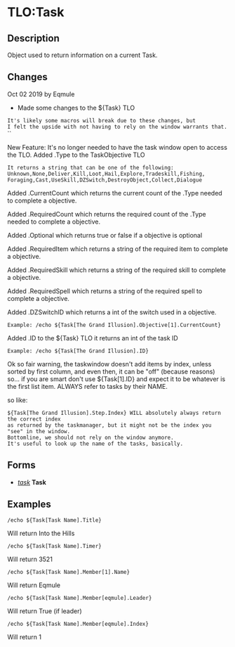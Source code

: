 # TLO:Task

## Description

Object used to return information on a current Task.

## Changes

Oct 02 2019 by Eqmule

* Made some changes to the ${Task} TLO

`It's likely some macros will break due to these changes, but`  
`I felt the upside with not having to rely on the window warrants that.`  
\`\`

New Feature: It's no longer needed to have the task window open to access the TLO. Added .Type to the TaskObjective TLO

`It returns a string that can be one of the following:`  
`Unknown,None,Deliver,Kill,Loot,Hail,Explore,Tradeskill,Fishing,`  
`Foraging,Cast,UseSkill,DZSwitch,DestroyObject,Collect,Dialogue`

Added .CurrentCount which returns the current count of the .Type needed to complete a objective.

Added .RequiredCount which returns the required count of the .Type needed to complete a objective.

Added .Optional which returns true or false if a objective is optional

Added .RequiredItem which returns a string of the required item to complete a objective.

Added .RequiredSkill which returns a string of the required skill to complete a objective.

Added .RequiredSpell which returns a string of the required spell to complete a objective.

Added .DZSwitchID which returns a int of the switch used in a objective.

`Example: /echo ${Task[The Grand Illusion].Objective[1].CurrentCount}`

Added .ID to the ${Task} TLO it returns an int of the task ID

`Example: /echo ${Task[The Grand Illusion].ID}`

Ok so fair warning, the taskwindow doesn't add items by index, unless sorted by first column, and even then, it can be "off" (because reasons) so... if you are smart don't use ${Task[1].ID} and expect it to be whatever is the first list item. ALWAYS refer to tasks by their NAME.

so like:

`${Task[The Grand Illusion].Step.Index} WILL absolutely always return the correct index`  
`as returned by the taskmanager, but it might not be the index you "see" in the window.`  
`Bottomline, we should not rely on the window anymore.`  
`It's useful to look up the name of the tasks, basically.`

## Forms

* [_task_](../data-types/datatype-task.md) **Task**

## Examples

`/echo ${Task[Task Name].Title}`

Will return Into the Hills

`/echo ${Task[Task Name].Timer}`

Will return 3521

`/echo ${Task[Task Name].Member[1].Name}`

Will return Eqmule

`/echo ${Task[Task Name].Member[eqmule].Leader}`

Will return True (if leader)

`/echo ${Task[Task Name].Member[eqmule].Index}`

Will return 1

